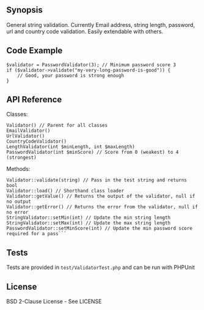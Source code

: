 ## Synopsis
General string validation. Currently Email address, string length, password, url and country code validation. Easily extendable with others.

## Code Example
    $validator = PasswordValidator(3); // Minimum password score 3
    if ($validator->validate("my-very-long-password-is-good")) {
    	// Good, your password is strong enough
    }

## API Reference
Classes:

    Validator() // Parent for all classes
    EmailValidator()
    UrlValidator()
    CountryCodeValidator()
    LengthValidator(int $minLength, int $maxLength)
    PasswordValidator(int $minScore) // Score from 0 (weakest) to 4 (strongest)


Methods:

    Validator::validate(string) // Pass in the test string and returns bool
    Validator::load() // Shorthand class loader
    Validator::getValue() // Returns the output of the validator, null if no output
    Validator::getError() // Returns the error from the validator, null if no error
    StringValidator::setMin(int) // Update the min string length
    StringValidator::setMax(int) // Update the max string length
    PasswordValidator::setMinScore(int) // Update the min password score required for a pass```

## Tests

Tests are provided in `test/ValidatorTest.php` and can be run with PHPUnit

## License

BSD 2-Clause License - See LICENSE